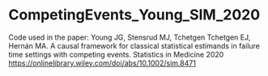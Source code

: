 # CompetingEvents_Young_SIM_2020

Code used in the paper: 
  Young JG, Stensrud MJ, Tchetgen Tchetgen EJ, Hernán MA. 
  A causal framework for classical statistical estimands in failure time settings with competing events. 
  Statistics in Medicine 2020
  https://onlinelibrary.wiley.com/doi/abs/10.1002/sim.8471
